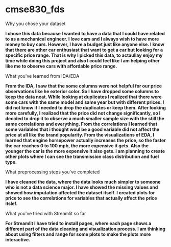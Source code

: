 # cmse830_fds
Why you chose your dataset

**I chose this data because I wanted to have a data that I could have related to as a mechanical engineer. I love cars and I always wish to have more money to buy cars. However, I have a budget just like anyone else. I know that there are other car enthusiast that want to get a car but looking for a specific price range. That is why I picked this data, to actaullay enjoy my time while doing this project and also I could feel like I am helping other like me to observe cars with affordable price range.**

What you've learned from IDA/EDA

**From the IDA, I saw that the some columns were not helpful for our price observations like he exterior color. So I have dropped some columns to keep the data neat. While looking at duplicates I realized that there were some cars with the same model and same year but with different prices. I did not know if I needed to drop the duplicates or keep them. After looking more carefully, I realized that the price did not change significantly, so I decided to drop it to observe a much smaller sample size with the still the same correlations and everything. From the correlations I learned that some variables that i thought woul be a good variable did not affect the price at all like the brand popularity. From the visualizations of EDA, I learned that engine horsepower actually increases the price, so the faster the car reaches 0 to 100 mph, the more expensive it gets. Also the younger the car is the more expensive it also gets. I am planning to create other plots where I can see the transmission class distribution and fuel type.**

What preprocessing steps you've completed

**I have cleaned the data, where the data looks much simpler to someone who is not a data science major. I have showed the missing values and showed how imputation affected the dataset itself. I created plots for price to see the correlations for variables that actually affect the price itslef.**

What you've tried with Streamlit so far

**For Streamlit I have tried to install pages, where each page shows a different part of the data cleaning and visualization process. I am thinking about using filters and range for some plots to make the plots more interactive.**
